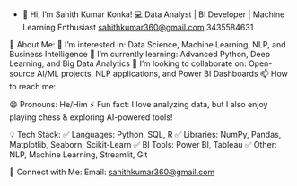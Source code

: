 - 👋 Hi, I’m Sahith Kumar Konka!
💻 Data Analyst | BI Developer | Machine Learning Enthusiast
sahithkumar360@gmail.com
3435584631

🚀 About Me:
👀 I’m interested in: Data Science, Machine Learning, NLP, and Business Intelligence
🌱 I’m currently learning: Advanced Python, Deep Learning, and Big Data Analytics
💞️ I’m looking to collaborate on: Open-source AI/ML projects, NLP applications, and Power BI Dashboards
📫 How to reach me:

😄 Pronouns: He/Him
⚡ Fun fact: I love analyzing data, but I also enjoy playing chess & exploring AI-powered tools!


💡 Tech Stack:
✅ Languages: Python, SQL, R
✅ Libraries: NumPy, Pandas, Matplotlib, Seaborn, Scikit-Learn
✅ BI Tools: Power BI, Tableau
✅ Other: NLP, Machine Learning, Streamlit, Git

📌 Connect with Me:
Email: sahithkumar360@gmail.com
<!---
sahithkumarkonka/sahithkumarkonka is a ✨ spEecial ✨ repository because its `README.md` (this file) appears on your GitHub profile.
You can click the Preview link to take a look at your changes.
--->
